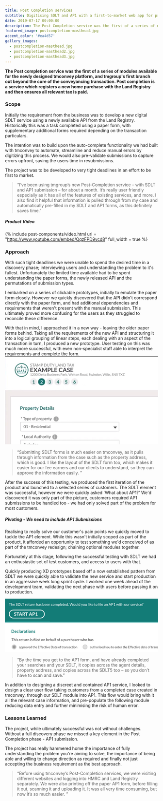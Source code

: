 ```yaml
---
title: Post Completion services
subtitle: Digitising SDLT and AP1 with a first-to-market web app for property lawyers. 
date: 2019-07-17 00:00:00
description: The Post Completion service was the first of a series of modules available for the newly designed tmconvey platform, and tmgroup's first branch out beyond the core of the conveyancing transaction. Post completion is a service which registers a new home purchase with the Land Registry and then ensures all relevant tax is paid. 
featured_image: postcompletion-masthead.jpg
accent_color: '#ea4d57'
gallery_images:
  - postcompletion-masthead.jpg
  - postcompletion-masthead2.jpg
  - postcompletion-masthead3.jpg
---
```


**The Post completion service was the first of a series of modules available for the newly designed tmconvey platform, and tmgroup's first branch out beyond the core of the conveyancing transaction.  Post completion is a service which registers a new home purchase with the Land Registry and then ensures all relevant tax is paid.**

### Scope

Initially the requirement from the business was to develop a new digital SDLT service using a newly available API from the Land Registry.  Historically this was a task completed using a paper form, with supplementary additional forms required depending on the transaction particulars. 

The intention was to build upon the auto-complete functionality we had built with tmconvey to automate, streamline and reduce manual errors by digitizing this process. We would also pre-validate submissions to capture errors upfront, saving the users time in resubmissions. 

The project was to be developed to very tight deadlines in an effort to be first to market. 

> “I’ve been using tmgroup’s new Post-Completion service – with SDLT and AP1 submission – for about a month. It’s really user friendly especially as it has all of the features of existing services, and more. I also find it helpful that information is pulled through from my case and automatically pre-filled in my SDLT and AP1 forms, as this definitely saves time.”

##### Product Video

{% include post-components/video.html
	url = "https://www.youtube.com/embed/QqzFPD9vcd8"
	full_width = true
%}

### Approach
With such tight deadlines we were unable to spend the desired time in a discovery phase; interviewing users and understanding the problem to it's fullest. Unfortunately the limited time available had to be spent understanding the paper forms, the newly released API and the permutations of submission types.

I embarked on a series of clickable prototypes, initially to emulate the paper form closely. However we quickly discovered that the API didn't correspond directly with the paper form, and had additional dependencies and requirements that weren't present with the manual submission.  This ultimately proved more confusing for the users as they struggled to reconcile these difference. 

With that in mind, I approached it in a new way - leaving the older paper forms behind. Taking all the requirements of the new API and structuring it into a logical grouping of linear steps, each dealing with an aspect of the transaction in turn, I produced a new prototype. User testing on this was much more successful, with even non-specialist staff able to interpret the requirements and complete the form. 
![Screenshot of Step Functionality in SDLT](/images/projects/sdlt-steps-corner.jpg)

> “Submitting SDLT forms is much easier on tmconvey, as it pulls through information from the case such as the property address, which is good. I like the layout of the SDLT form too, which makes it easier for our fee earners and our clients to understand, so they can approve the information easily. ”

After the success of this testing, we produced the first iteration of the product and launched to a selected series of customers. The SDLT element was successful, however we were quickly asked 'What about AP1?' We'd discovered it was only part of the picture, customers required AP1 submissions to be handled too - we had only solved part of the problem for most customers.

##### Pivoting - We need to include AP1 Submissions

Realising to really solve our customer's pain points we quickly moved to tackle the AP1 element. While this wasn't initially scoped as part of the product, it afforded an opportunity to test something we'd conceived of as part of the tmconvey redesign; chaining optional modules together.

Fortunately at this stage, following the successful testing with SDLT we had an enthusiastic set of test customers, and access to users with that. 

Quickly producing XD prototypes based off a now established pattern from SDLT we were quickly able to validate the new service and start production in an aggressive week long sprint cycle. I worked one week ahead of the development team, validating the next phase with users before passing it on to production. 

![AP1 Screenshot](/images/projects/start-ap1.jpg)

> “By the time you get to the AP1 form, and have already completed your searches and your SDLT, it copies across the agent details, property address, and copies across the SDLT5 too – so you don’t have to scan and save.”

In addition to designing a discreet  and contained AP1 service, I looked to design a clear user flow taking customers from a completed case created in tmconvey, through our SDLT module into AP1. This flow would bring with it all the relevant case information, and pre-populate the following module reducing data entry and further minimising the risk of human error.  

### Lessons Learned

The project, while ultimately successful was not without challenges. Without a full discovery phase we missed a key element in the Post Completion phase - AP1 submission. 

The project has really hammered home the importance of fully understanding the problem you're aiming to solve, the importance of being able and willing to change direction as required and finally not just accepting the business requirement as the best approach.

> “Before using tmconvey’s Post-Completion services, we were visiting different websites and logging into HMRC and Land Registry separately. We were also printing off the paper AP1 form, before filling it out, scanning it and uploading it. It was all very time consuming, but now it’s so much easier. ”